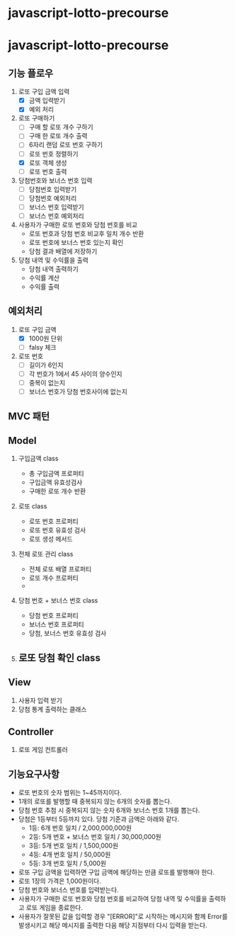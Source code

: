 # javascript-lotto-precourse
# javascript-lotto-precourse

## 기능 플로우
1. 로또 구입 금액 입력
    - [x] 금액 입력받기
    - [x] 예외 처리
2. 로또 구매하기
    - [ ] 구매 할 로또 개수 구하기
    - [ ] 구매 한 로또 개수 출력
    - [ ] 6자리 랜덤 로또 번호 구하기
    - [ ] 로또 번호 정렬하기
    - [x] 로또 객체 생성
    - [ ] 로또 번호 출력
3. 당첨번호와 보너스 번호 입력
    - [ ] 당첨번호 입력받기
    - [ ] 당첨번호 예외처리
    - [ ] 보너스 번호 입력받기
    - [ ] 보너스 번호 예외처리
4. 사용자가 구매한 로또 번호와 당첨 번호를 비교
    - 로또 번호과 당첨 번호 비교후 일치 개수 반환
    - 로또 번호에 보너스 번호 있는지 확인 
    - 당첨 결과 배열에 저장하기
5. 당첨 내역 및 수익률을 출력
    - 당첨 내역 출력하기
    - 수익률 계산
    - 수익률 출력

## 예외처리
1. 로또 구입 금액
    - [x] 1000원 단위
    - [ ] falsy 체크
2. 로또 번호
    - [ ] 길이가 6인지
    - [ ] 각 번호가 1에서 45 사이의 양수인지
    - [ ] 중복이 없는지
    - [ ] 보너스 번호가 당첨 번호사이에 없는지
## MVC 패턴

## Model
1. 구입금액 class
    - 총 구입금액 프로퍼티
    - 구입금액 유효성검사
    - 구매한 로또 개수 반환

2. 로또 class
    - 로또 번호 프로퍼티
    - 로또 번호 유효성 검사
    - 로또 생성 메서드

3. 전체 로또 관리 class  
    - 전체 로또 배열 프로퍼티
    - 로또 개수 프로퍼티
    - 

4. 당첨 번호 + 보너스 번호 class
    - 당첨 번호 프로퍼티
    - 보너스 번호 프로퍼티
    - 당첨, 보너스 번호 유효성 검사

5. 로또 당첨 확인 class
    - 


## View
1. 사용자 입력 받기
2. 당첨 통계 출력하는 클래스

## Controller
1. 로또 게임 컨트롤러





## 기능요구사항
- 로또 번호의 숫자 범위는 1~45까지이다.
- 1개의 로또를 발행할 때 중복되지 않는 6개의 숫자를 뽑는다.
- 당첨 번호 추첨 시 중복되지 않는 숫자 6개와 보너스 번호 1개를 뽑는다.
- 당첨은 1등부터 5등까지 있다. 당첨 기준과 금액은 아래와 같다.
    - 1등: 6개 번호 일치 / 2,000,000,000원
    - 2등: 5개 번호 + 보너스 번호 일치 / 30,000,000원
    - 3등: 5개 번호 일치 / 1,500,000원
    - 4등: 4개 번호 일치 / 50,000원
    - 5등: 3개 번호 일치 / 5,000원
- 로또 구입 금액을 입력하면 구입 금액에 해당하는 만큼 로또를 발행해야 한다.
- 로또 1장의 가격은 1,000원이다.
- 당첨 번호와 보너스 번호를 입력받는다.
- 사용자가 구매한 로또 번호와 당첨 번호를 비교하여 당첨 내역 및 수익률을 출력하고 로또 게임을 종료한다.
- 사용자가 잘못된 값을 입력할 경우 "[ERROR]"로 시작하는 메시지와 함께 Error를 발생시키고 해당 메시지를 출력한 다음 해당 지점부터 다시 입력을 받는다.